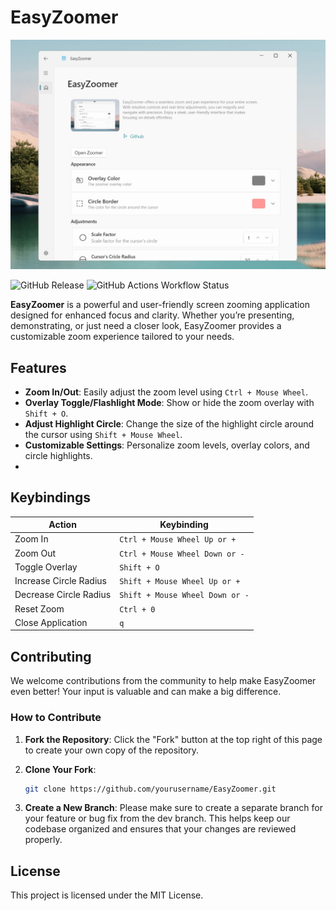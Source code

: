 ﻿# EasyZoomer
![EasyZoomerScreenshoot](https://github.com/iolitetech/EasyZoomer/blob/dev/Assets/screenshot-1.png)

 ![GitHub Release](https://img.shields.io/github/v/release/iolitetech/EasyZoomer)
![GitHub Actions Workflow Status](https://img.shields.io/github/actions/workflow/status/iolitetech/EasyZoomer/.github%2Fworkflows%2Fpublish.yml?branch=release)

**EasyZoomer** is a powerful and user-friendly screen zooming application designed for enhanced focus and clarity. Whether you’re presenting, demonstrating, or just need a closer look, EasyZoomer provides a customizable zoom experience tailored to your needs.

## Features

- **Zoom In/Out**: Easily adjust the zoom level using `Ctrl + Mouse Wheel`.
- **Overlay Toggle/Flashlight Mode**: Show or hide the zoom overlay with `Shift + O`.
- **Adjust Highlight Circle**: Change the size of the highlight circle around the cursor using `Shift + Mouse Wheel`.
- **Customizable Settings**: Personalize zoom levels, overlay colors, and circle highlights.
- 
## Keybindings

| Action                         | Keybinding                   |
|--------------------------------|------------------------------|
| Zoom In                        | `Ctrl + Mouse Wheel Up or +`      |
| Zoom Out                       | `Ctrl + Mouse Wheel Down or -`    |
| Toggle Overlay                 | `Shift + O`                  |
| Increase Circle Radius         | `Shift + Mouse Wheel Up or +`     |
| Decrease Circle Radius         | `Shift + Mouse Wheel Down or -`   |
| Reset Zoom                     | `Ctrl + 0`                   |
| Close Application              | `q`                   |

## Contributing

We welcome contributions from the community to help make EasyZoomer even better! Your input is valuable and can make a big difference.

### How to Contribute

1. **Fork the Repository**: Click the "Fork" button at the top right of this page to create your own copy of the repository.

2. **Clone Your Fork**:
   ```bash
   git clone https://github.com/yourusername/EasyZoomer.git
3. **Create a New Branch**: Please make sure to create a separate branch for your feature or bug fix from the dev branch. This helps keep our codebase organized and ensures that your changes are reviewed properly.

## License
This project is licensed under the MIT License.
